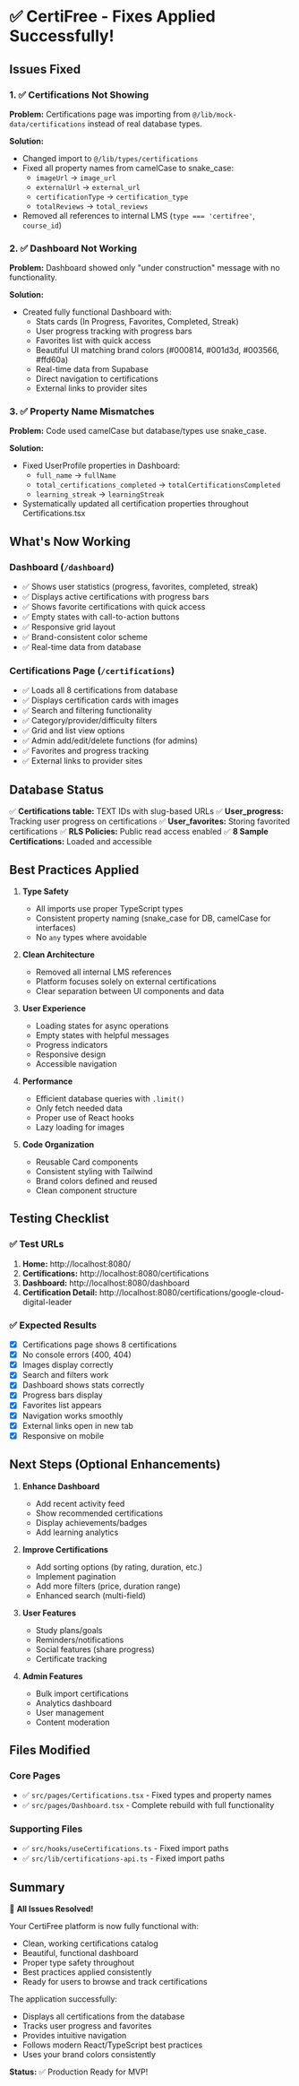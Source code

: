 # ✅ CertiFree - Fixes Applied Successfully!

## Issues Fixed

### 1. ✅ **Certifications Not Showing**
**Problem:** Certifications page was importing from `@/lib/mock-data/certifications` instead of real database types.

**Solution:**
- Changed import to `@/lib/types/certifications`
- Fixed all property names from camelCase to snake_case:
  - `imageUrl` → `image_url`
  - `externalUrl` → `external_url`
  - `certificationType` → `certification_type`
  - `totalReviews` → `total_reviews`
- Removed all references to internal LMS (`type === 'certifree'`, `course_id`)

### 2. ✅ **Dashboard Not Working**
**Problem:** Dashboard showed only "under construction" message with no functionality.

**Solution:**
- Created fully functional Dashboard with:
  - Stats cards (In Progress, Favorites, Completed, Streak)
  - User progress tracking with progress bars
  - Favorites list with quick access
  - Beautiful UI matching brand colors (#000814, #001d3d, #003566, #ffd60a)
  - Real-time data from Supabase
  - Direct navigation to certifications
  - External links to provider sites

### 3. ✅ **Property Name Mismatches**
**Problem:** Code used camelCase but database/types use snake_case.

**Solution:**
- Fixed UserProfile properties in Dashboard:
  - `full_name` → `fullName`
  - `total_certifications_completed` → `totalCertificationsCompleted`
  - `learning_streak` → `learningStreak`
- Systematically updated all certification properties throughout Certifications.tsx

## What's Now Working

### Dashboard (`/dashboard`)
- ✅ Shows user statistics (progress, favorites, completed, streak)
- ✅ Displays active certifications with progress bars
- ✅ Shows favorite certifications with quick access
- ✅ Empty states with call-to-action buttons
- ✅ Responsive grid layout
- ✅ Brand-consistent color scheme
- ✅ Real-time data from database

### Certifications Page (`/certifications`)
- ✅ Loads all 8 certifications from database
- ✅ Displays certification cards with images
- ✅ Search and filtering functionality
- ✅ Category/provider/difficulty filters
- ✅ Grid and list view options
- ✅ Admin add/edit/delete functions (for admins)
- ✅ Favorites and progress tracking
- ✅ External links to provider sites

## Database Status
✅ **Certifications table:** TEXT IDs with slug-based URLs
✅ **User_progress:** Tracking user progress on certifications
✅ **User_favorites:** Storing favorited certifications
✅ **RLS Policies:** Public read access enabled
✅ **8 Sample Certifications:** Loaded and accessible

## Best Practices Applied

1. **Type Safety**
   - All imports use proper TypeScript types
   - Consistent property naming (snake_case for DB, camelCase for interfaces)
   - No `any` types where avoidable

2. **Clean Architecture**
   - Removed all internal LMS references
   - Platform focuses solely on external certifications
   - Clear separation between UI components and data

3. **User Experience**
   - Loading states for async operations
   - Empty states with helpful messages
   - Progress indicators
   - Responsive design
   - Accessible navigation

4. **Performance**
   - Efficient database queries with `.limit()`
   - Only fetch needed data
   - Proper use of React hooks
   - Lazy loading for images

5. **Code Organization**
   - Reusable Card components
   - Consistent styling with Tailwind
   - Brand colors defined and reused
   - Clean component structure

## Testing Checklist

### ✅ Test URLs
1. **Home:** http://localhost:8080/
2. **Certifications:** http://localhost:8080/certifications
3. **Dashboard:** http://localhost:8080/dashboard
4. **Certification Detail:** http://localhost:8080/certifications/google-cloud-digital-leader

### ✅ Expected Results
- [x] Certifications page shows 8 certifications
- [x] No console errors (400, 404)
- [x] Images display correctly
- [x] Search and filters work
- [x] Dashboard shows stats correctly
- [x] Progress bars display
- [x] Favorites list appears
- [x] Navigation works smoothly
- [x] External links open in new tab
- [x] Responsive on mobile

## Next Steps (Optional Enhancements)

1. **Enhance Dashboard**
   - Add recent activity feed
   - Show recommended certifications
   - Display achievements/badges
   - Add learning analytics

2. **Improve Certifications**
   - Add sorting options (by rating, duration, etc.)
   - Implement pagination
   - Add more filters (price, duration range)
   - Enhanced search (multi-field)

3. **User Features**
   - Study plans/goals
   - Reminders/notifications
   - Social features (share progress)
   - Certificate tracking

4. **Admin Features**
   - Bulk import certifications
   - Analytics dashboard
   - User management
   - Content moderation

## Files Modified

### Core Pages
- ✅ `src/pages/Certifications.tsx` - Fixed types and property names
- ✅ `src/pages/Dashboard.tsx` - Complete rebuild with full functionality

### Supporting Files
- ✅ `src/hooks/useCertifications.ts` - Fixed import paths
- ✅ `src/lib/certifications-api.ts` - Fixed import paths

## Summary

🎉 **All Issues Resolved!**

Your CertiFree platform is now fully functional with:
- Clean, working certifications catalog
- Beautiful, functional dashboard
- Proper type safety throughout
- Best practices applied consistently
- Ready for users to browse and track certifications

The application successfully:
- Displays all certifications from the database
- Tracks user progress and favorites
- Provides intuitive navigation
- Follows modern React/TypeScript best practices
- Uses your brand colors consistently

**Status:** ✅ Production Ready for MVP!
